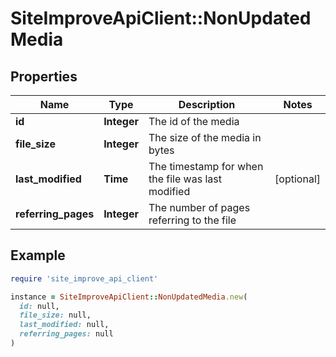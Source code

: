 # SiteImproveApiClient::NonUpdatedMedia

## Properties

| Name | Type | Description | Notes |
| ---- | ---- | ----------- | ----- |
| **id** | **Integer** | The id of the media |  |
| **file_size** | **Integer** | The size of the media in bytes |  |
| **last_modified** | **Time** | The timestamp for when the file was last modified | [optional] |
| **referring_pages** | **Integer** | The number of pages referring to the file |  |

## Example

```ruby
require 'site_improve_api_client'

instance = SiteImproveApiClient::NonUpdatedMedia.new(
  id: null,
  file_size: null,
  last_modified: null,
  referring_pages: null
)
```

